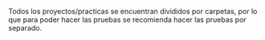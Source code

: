 Todos los proyectos/practicas se encuentran divididos por carpetas, por lo que para poder hacer las pruebas se recomienda hacer las pruebas por separado.
